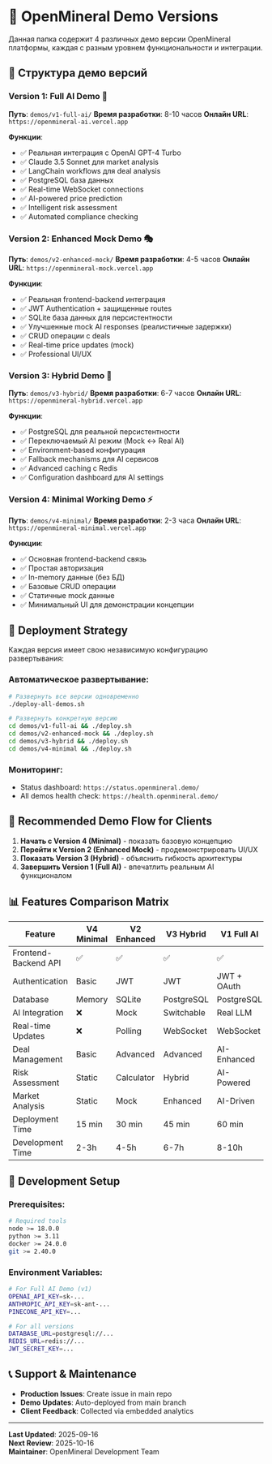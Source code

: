 # 🎯 OpenMineral Demo Versions

Данная папка содержит 4 различных демо версии OpenMineral платформы, каждая с разным уровнем функциональности и интеграции.

## 📁 Структура демо версий

### Version 1: Full AI Demo 🤖
**Путь**: `demos/v1-full-ai/`
**Время разработки**: 8-10 часов
**Онлайн URL**: `https://openmineral-ai.vercel.app`

**Функции**:
- ✅ Реальная интеграция с OpenAI GPT-4 Turbo
- ✅ Claude 3.5 Sonnet для market analysis
- ✅ LangChain workflows для deal analysis
- ✅ PostgreSQL база данных
- ✅ Real-time WebSocket connections
- ✅ AI-powered price prediction
- ✅ Intelligent risk assessment
- ✅ Automated compliance checking

### Version 2: Enhanced Mock Demo 🎭
**Путь**: `demos/v2-enhanced-mock/`
**Время разработки**: 4-5 часов
**Онлайн URL**: `https://openmineral-mock.vercel.app`

**Функции**:
- ✅ Реальная frontend-backend интеграция
- ✅ JWT Authentication + защищенные routes
- ✅ SQLite база данных для персистентности
- ✅ Улучшенные mock AI responses (реалистичные задержки)
- ✅ CRUD операции с deals
- ✅ Real-time price updates (mock)
- ✅ Professional UI/UX

### Version 3: Hybrid Demo 🔄
**Путь**: `demos/v3-hybrid/`
**Время разработки**: 6-7 часов
**Онлайн URL**: `https://openmineral-hybrid.vercel.app`

**Функции**:
- ✅ PostgreSQL для реальной персистентности
- ✅ Переключаемый AI режим (Mock ↔ Real AI)
- ✅ Environment-based конфигурация
- ✅ Fallback mechanisms для AI сервисов
- ✅ Advanced caching с Redis
- ✅ Configuration dashboard для AI settings

### Version 4: Minimal Working Demo ⚡
**Путь**: `demos/v4-minimal/`
**Время разработки**: 2-3 часа
**Онлайн URL**: `https://openmineral-minimal.vercel.app`

**Функции**:
- ✅ Основная frontend-backend связь
- ✅ Простая авторизация
- ✅ In-memory данные (без БД)
- ✅ Базовые CRUD операции
- ✅ Статичные mock данные
- ✅ Минимальный UI для демонстрации концепции

## 🚀 Deployment Strategy

Каждая версия имеет свою независимую конфигурацию развертывания:

### Автоматическое развертывание:
```bash
# Развернуть все версии одновременно
./deploy-all-demos.sh

# Развернуть конкретную версию
cd demos/v1-full-ai && ./deploy.sh
cd demos/v2-enhanced-mock && ./deploy.sh
cd demos/v3-hybrid && ./deploy.sh
cd demos/v4-minimal && ./deploy.sh
```

### Мониторинг:
- Status dashboard: `https://status.openmineral.demo/`
- All demos health check: `https://health.openmineral.demo/`

## 🎯 Recommended Demo Flow for Clients

1. **Начать с Version 4 (Minimal)** - показать базовую концепцию
2. **Перейти к Version 2 (Enhanced Mock)** - продемонстрировать UI/UX
3. **Показать Version 3 (Hybrid)** - объяснить гибкость архитектуры
4. **Завершить Version 1 (Full AI)** - впечатлить реальным AI функционалом

## 📊 Features Comparison Matrix

| Feature | V4 Minimal | V2 Enhanced | V3 Hybrid | V1 Full AI |
|---------|------------|-------------|-----------|------------|
| Frontend-Backend API | ✅ | ✅ | ✅ | ✅ |
| Authentication | Basic | JWT | JWT | JWT + OAuth |
| Database | Memory | SQLite | PostgreSQL | PostgreSQL |
| AI Integration | ❌ | Mock | Switchable | Real LLM |
| Real-time Updates | ❌ | Polling | WebSocket | WebSocket |
| Deal Management | Basic | Advanced | Advanced | AI-Enhanced |
| Risk Assessment | Static | Calculator | Hybrid | AI-Powered |
| Market Analysis | Static | Mock | Enhanced | AI-Driven |
| Deployment Time | 15 min | 30 min | 45 min | 60 min |
| Development Time | 2-3h | 4-5h | 6-7h | 8-10h |

## 🔧 Development Setup

### Prerequisites:
```bash
# Required tools
node >= 18.0.0
python >= 3.11
docker >= 24.0.0
git >= 2.40.0
```

### Environment Variables:
```bash
# For Full AI Demo (v1)
OPENAI_API_KEY=sk-...
ANTHROPIC_API_KEY=sk-ant-...
PINECONE_API_KEY=...

# For all versions
DATABASE_URL=postgresql://...
REDIS_URL=redis://...
JWT_SECRET_KEY=...
```

## 📞 Support & Maintenance

- **Production Issues**: Create issue in main repo
- **Demo Updates**: Auto-deployed from main branch
- **Client Feedback**: Collected via embedded analytics

---

**Last Updated**: 2025-09-16  
**Next Review**: 2025-10-16  
**Maintainer**: OpenMineral Development Team